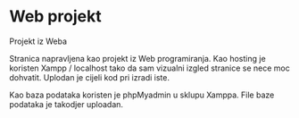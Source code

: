 # Web projekt
 Projekt iz Weba

Stranica napravljena kao projekt iz Web programiranja. Kao hosting je koristen Xampp / localhost tako da sam vizualni izgled stranice se nece moc dohvatit. 
Uplodan je cijeli kod pri izradi iste.

Kao baza podataka koristen je phpMyadmin u sklupu Xamppa. File baze podataka je takodjer uploadan.
